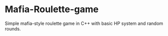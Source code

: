# Mafia-Roulette-game
Simple mafia-style roulette game in C++ with basic HP system and random rounds.
